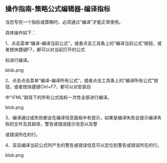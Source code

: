 ## 操作指南-策略公式编辑器-编译指标

当您写完一个指标或策略时，必须通过“编译”才能正常使用。

具体操作如下：

1、点击菜单“编译-编译当前公式”，或者点击工具条上的“编译当前公式”按钮，或者按快捷键F7，都可以对当前打开的公式

标进行编译。

blob.png 

2、点击点击菜单“编译-编译所有公式”，或者点击工具条上的“编译所有公式”按钮，或者按快捷键Ctrl+F7，都可以对安装目

中“\FML”路径下的所有公式指标一次性全部进行编译。

blob.png 

3、编译通过或失败都会在编译信息面板中有提示，如果是编译失败会提示编译失败的文件及其路径，警告或错误提示信息以及警

或错误所在的行。

4、双击编译当前公式时产生的警告或错误信息可以定位到警告或错误所在的行。

blob.png 

